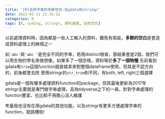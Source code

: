 ```yaml
---
title: '[R]去除字串的多餘空白-從gdata到stringr'
date: 2022-02-11 21:35:12
categories: R
tags: [R, coding, stringr, 資料處理, 去除空白]
---
```

以前處理資料時，因為都是一些人工輸入的資料，難免有瑕疵，**多餘的空白**是會造成資料處理上的麻煩之一

如`'abc'`與`'abc '`是完全不同的字串，若用distinct檢查，那結果會是2個，我們可以用生物的學名來做想像，如果多了一個空格，資料等於**多了一個物種**
先前看到gdata有`trim`這個function就直接拿來對整個dataframe使用，但其是不認方向的，前後都會去除
使用stringr的`str_trim`則不同，有both, left, right三個選擇

gdata是一個有蠻多處理資料function的package，但其最後更新為2017年
stringr主要就是專門做字串處理，且為tidyverse之下的一員，針對字串處理的function豐富，也比較不用擔心沒人維護

考量我也沒有在用gdata的其他功能，以及stringr有更多方便處理字串的function，就跳槽啦!